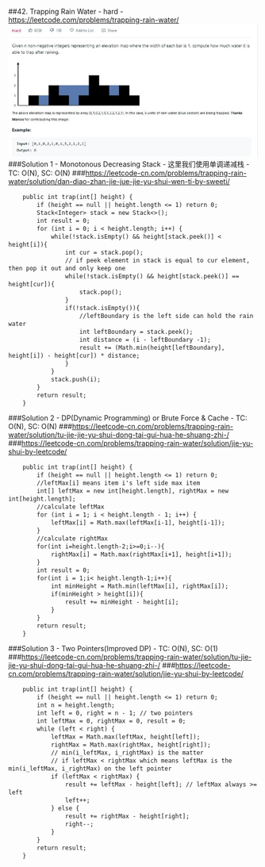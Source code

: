 ##42. Trapping Rain Water - hard - https://leetcode.com/problems/trapping-rain-water/
![Image of /trapping_rain_water](imgs/trapping_rain_water.jpg)
###Solution 1 - Monotonous Decreasing Stack - 这里我们使用单调递减栈 - TC: O(N), SC: O(N) 
###https://leetcode-cn.com/problems/trapping-rain-water/solution/dan-diao-zhan-jie-jue-jie-yu-shui-wen-ti-by-sweeti/
```
    public int trap(int[] height) {
        if (height == null || height.length <= 1) return 0;
        Stack<Integer> stack = new Stack<>();
        int result = 0;
        for (int i = 0; i < height.length; i++) {
            while(!stack.isEmpty() && height[stack.peek()] < height[i]){
                int cur = stack.pop();
                // if peek element in stack is equal to cur element, then pop it out and only keep one
                while(!stack.isEmpty() && height[stack.peek()] == height[cur]){
                    stack.pop();
                }
                if(!stack.isEmpty()){
                    //leftBoundary is the left side can hold the rain water
                    int leftBoundary = stack.peek();
                    int distance = (i - leftBoundary -1);
                    result += (Math.min(height[leftBoundary], height[i]) - height[cur]) * distance;
                }
            }
            stack.push(i);
        }
        return result;
    }
```
###Solution 2 - DP(Dynamic Programming) or Brute Force & Cache - TC: O(N), SC: O(N)
###https://leetcode-cn.com/problems/trapping-rain-water/solution/tu-jie-jie-yu-shui-dong-tai-gui-hua-he-shuang-zhi-/
###https://leetcode-cn.com/problems/trapping-rain-water/solution/jie-yu-shui-by-leetcode/
```
    public int trap(int[] height) {
        if (height == null || height.length <= 1) return 0;
        //leftMax[i] means item i's left side max item 
        int[] leftMax = new int[height.length], rightMax = new int[height.length];
        //calculate leftMax
        for (int i = 1; i < height.length - 1; i++) {
            leftMax[i] = Math.max(leftMax[i-1], height[i-1]);
        }
        //calculate rightMax
        for(int i=height.length-2;i>=0;i--){
            rightMax[i] = Math.max(rightMax[i+1], height[i+1]);
        }
        int result = 0;
        for(int i = 1;i< height.length-1;i++){
            int minHeight = Math.min(leftMax[i], rightMax[i]);
            if(minHeight > height[i]){
                result += minHeight - height[i];
            }
        }
        return result;
    }
```
###Solution 3 - Two Pointers(Improved DP) - TC: O(N), SC: O(1)
###https://leetcode-cn.com/problems/trapping-rain-water/solution/tu-jie-jie-yu-shui-dong-tai-gui-hua-he-shuang-zhi-/
###https://leetcode-cn.com/problems/trapping-rain-water/solution/jie-yu-shui-by-leetcode/
```
    public int trap(int[] height) {
        if (height == null || height.length <= 1) return 0;
        int n = height.length;
        int left = 0, right = n - 1; // two pointers
        int leftMax = 0, rightMax = 0, result = 0;
        while (left < right) {
            leftMax = Math.max(leftMax, height[left]);
            rightMax = Math.max(rightMax, height[right]);
            // min(i_leftMax, i_rightMax) is the matter
            // if leftMax < rightMax which means leftMax is the min(i_leftMax, i_rightMax) on the left pointer
            if (leftMax < rightMax) {
                result += leftMax - height[left]; // leftMax always >= left
                left++;
            } else {
                result += rightMax - height[right];
                right--;
            }
        }
        return result;
    }
```
